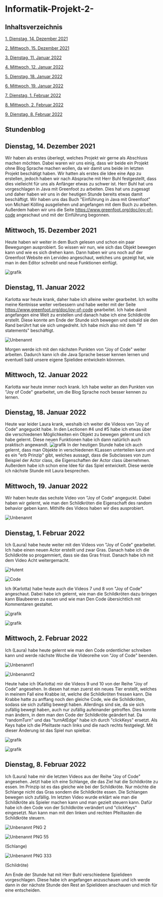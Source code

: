 # Informatik-Projekt-2-

## Inhaltsverzeichnis 

[1.   Dienstag, 14. Dezember 2021](#1)

[2.   Mittwoch, 15. Dezember 2021](#2)

[3.   Dienstag, 11. Januar 2022](#3)

[4.   Mittwoch, 12. Januar 2022](#4)

[5.   Dienstag, 18. Januar 2022](#5)

[6.   Mittwoch, 19. Januar 2022](#6)

[7.   Dienstag, 1. Februar 2022](#7)

[8.   Mittwoch, 2. Februar 2022](#8)

[9.   Dienstag, 8. Februar 2022](#8)

## Stundenblog

## <a name="1"></a> Dienstag, 14. Dezember 2021

Wir haben als erstes überlegt, welches Projekt wir gerne als Abschluss machen möchten. Dabei waren wir uns einig, dass wir beide ein Projekt ohne Blog Sprache machen wollen, da wir damit uns beide im letzten Projekt beschätigt haben. Wir hatten als erstes die Idee eine App zu erstellen, jedoch haben wir nach Absprache mit Herr Buhl festgestellt, dass dies vielleicht für uns als Anfänger etwas zu schwer ist. Herr Buhl hat uns vorgeschlagen in Java mit Greenfoot zu arbeiten. Dies hat uns zugesagt und daher haben wir uns in der heutigen Stunde bereits etwas damit beschäftigt. Wir haben uns das Buch "Einführung in Java mit Greenfoot" von Michael Kölling ausgeliehen und angefangen mit dem Buch zu arbeiten. Außerdem haben wir uns die Seite https://www.greenfoot.org/doc/joy-of-code angeschaut und mit der Einführung begonnen. 

## <a name="2"></a> Mittwoch, 15. Dezember 2021

Heute haben wir weiter in dem Buch gelesen und schon ein paar Bewegungen ausprobiert. So wissen wir nun, wie sich das Objekt bewegen kann und wie es sich drehen kann. Dann haben wir uns noch auf der Greenfoot Website ein Lervideo angeschaut, welches uns gezeigt hat, wie man in den Editor schreibt und neue Funktionen einfügt. 

![grafik](https://user-images.githubusercontent.com/88385860/146188448-2a880b42-af76-4708-a748-91ce56a20e9d.png)

## <a name="3"></a> Dienstag, 11. Januar 2022

Karlotta war heute krank, daher habe ich alleine weiter gearbeitet. Ich wollte meine Kentnisse weiter verbessern und habe weiter mit der Seite https://www.greenfoot.org/doc/joy-of-code gearbeitet. Ich habe damit angefangen eine Welt zu erstellen und danach habe ich eine Schildkröte erstellt. Diese konnte am Ende der Stunde sich bewegen und sobald sie den Rand berührt hat sie sich umgedreht. Ich habe mich also mit dem "If statements" beschäftigt. 

![Unbenannt](https://user-images.githubusercontent.com/88386035/149142910-6ae2fab3-95e2-429e-bfda-77466ef293a1.PNG)

Morgen werde ich mit den nächsten Punkten von "Joy of Code" weiter arbeiten. Dadurch kann ich die Java Sprache besser kennen lernen und eventuell bald unsere eigene Spielidee entwickeln könnnen. 

## <a name="4"></a> Mittwoch, 12. Januar 2022

Karlotta war heute immer noch krank. Ich habe weiter an den Punkten von "Joy of Code" gearbeitet, um  die Blog Sprache noch besser kennen zu lernen. 

## <a name="5"></a> Dienstag, 18. Januar 2022

Heute war leider Laura krank, weshalb ich weiter die Videos von "Joy of Code" angeguckt habe. In den Lectionen #4 und #5 habe ich etwas über die verschiedenen Möglichkeiten ein Objekt zu bewegen gelernt und ich habe gelernt. Diese neuen Funktionen habe ich dann natürlich auch praktisch angewandt. 
![grafik](https://user-images.githubusercontent.com/88385860/149965858-27313754-0851-45a2-9e93-602f804c8605.png)
In der heutigen Stunde habe ich auch gelernt, dass man Objekte in verschiedenen KLassen unterteilen kann und es ein "erb Prinzip" gibt, welches aussagt, dass die Subclasses von zum Beispiel der Actor class, die Eigenschaften der Actor class übernehmen. Außerdem habe ich schon eine Idee für das Spiel entwickelt. Diese werde ich nächste Stunde mit Laura besprechen.

## <a name="6"></a> Mittwoch, 19. Januar 2022

Wir haben heute das sechste Video von "Joy of Code" angeguckt. Dabei haben wir gelernt, wie man den Schildkröten die Eigenschaft des random behavior geben kann. Mithilfe des Videos haben wir dies ausprobiert. 

![Unbenannt](https://user-images.githubusercontent.com/88386035/150133408-96296781-cd3c-4e30-b918-69872fefc6c4.PNG)

## <a name="7"></a> Dienstag, 1. Februar 2022

Ich (Laura) habe heute weiter mit den Videos von "Joy of Code" gearbeitet. Ich habe einen neuen Actor erstellt und zwar Gras. Danach habe ich die Schildkröte so progammiert, dass sie das Gras frisst. Danach habe ich mit dem Video Acht weitergemacht.

![Hutent](https://user-images.githubusercontent.com/88386035/151990303-3b215baf-b6cf-450f-93f8-df2ae5da7e43.PNG)

![Code](https://user-images.githubusercontent.com/88386035/151994136-8d431e45-f91e-41d1-81fa-cf57ee0b99d6.PNG)

Ich (Karlotta) habe heute auch die Videos 7 und 8 von "Joy of Code" angeschaut. Dabei habe ich gelernt, wie man die Schildkröten dazu bringen kann Blaubeeren zu essen und wie man Den Code übersichtlich mit Kommentaren gestaltet. 

![grafik](https://user-images.githubusercontent.com/88385860/151997521-4ff722a8-7f42-46ac-b081-91e57abcf49a.png)

![grafik](https://user-images.githubusercontent.com/88385860/151997582-d72a16c6-0615-47e2-9956-0e418f5197d0.png)


## <a name="8"></a> Mittwoch, 2. Februar 2022

Ich (Laura) habe heute gelernt wie man den Code ordentlicher schreiben kann und werde nächste Woche die Videoreihe von "Joy of Code" beenden. 

![Unbenannt1](https://user-images.githubusercontent.com/88386035/153008249-221c5e48-808d-47a2-b3b8-838c63503217.PNG)

![Unbenannt2](https://user-images.githubusercontent.com/88386035/153008253-d45ab2b7-5892-4072-9613-454324553872.PNG)

Heute habe ich (Karlotta) mir die Videos 9 und 10 von der Reihe "Joy of Code" angesehen. In diesen hat man zuerst ein neues Tier erstellt, welches in meinem Fall eine Krabbe ist, welche die Schildkröten fressen kann. Die Krabbe hatte zu anffang noch den gleiche Code, wie die Schildkröten, sodass sie sich zufällig bewegt haben. Allerdings sind sie, da sie sich zufällig bewegt haben, auch nur zufällig aufeinander getroffen. Dies konnte man ändern, in dem man den Code der Schildkröte geändert hat. Da "randomTurn" und das "turnAtEdge" habe ich durch "clickKeys" ersetzt. Als Keys habe ich die Pfeiltaste nach links und die nach rechts festgelegt. Mit dieser Änderung ist das Spiel nun spielbar.

![grafik](https://user-images.githubusercontent.com/88385860/152158011-8c1fc429-85c4-4225-a950-1f653ed59ace.png)

![grafik](https://user-images.githubusercontent.com/88385860/152158065-0624b773-57e9-401e-8117-ba6aad39beee.png)

## <a name="8"></a> Dienstag, 8. Februar 2022

Ich (Laura) habe mir die letzten Videos aus der Reihe "Joy of Code" angesehen. Jetzt habe ich eine Schlange, die das Ziel hat die Schildkröte zu essen. Im Prinzip ist es das gleiche wie bei der Schildkröte. Nur möchte die Schlange nicht das Gras sondern die Schildkröte essen. Die Schlangen bewegen sich zufällig. Im letzten Video wurde erklärt wie man die Schildkröte als Spieler machen kann und man gezielt steuern kann. Dafür habe ich den Code von der Schildkröte verändert und "clickKeys" eingesetzt. Nun kann man mit den linken und rechten Pfeiltasten die Schildkröte steuern. 

![Unbenannt PNG 2](https://user-images.githubusercontent.com/88386035/153018974-80878f34-4eb2-4469-b4d0-cc5af6d74dd4.PNG)

![Unbenannt PNG 55](https://user-images.githubusercontent.com/88386035/153018979-3f0cddc9-95b5-4d73-8434-7f030a32129a.PNG)

(Schlange) 

![Unbenannt PNG 333](https://user-images.githubusercontent.com/88386035/153019141-a9738acd-e809-44ae-9bf8-8d5749183e66.PNG)

(Schildröte)

Am Ende der Stunde hat mit Herr Buhl verschiedene Spielideen vorgeschlagen. Diese habe ich angefangen anzuschauen und ich werde dann in der nächste Stunde den Rest an Spielideen anschauen und mich für eine entscheiden. 
